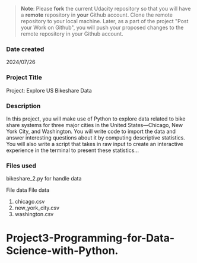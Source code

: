 > **Note**: Please **fork** the current Udacity repository so that you will have a **remote** repository in **your** Github account. Clone the remote repository to your local machine. Later, as a part of the project "Post your Work on Github", you will push your proposed changes to the remote repository in your Github account.

### Date created

2024/07/26

### Project Title

Project: Explore US Bikeshare Data

### Description

In this project, you will make use of Python to explore data related to bike share systems for three major cities in the United States—Chicago, New York City, and Washington. You will write code to import the data and answer interesting questions about it by computing descriptive statistics. You will also write a script that takes in raw input to create an interactive experience in the terminal to present these statistics...

### Files used

bikeshare_2.py for handle data

File data File data

1. chicago.csv
2. new_york_city.csv
3. washington.csv

# Project3-Programming-for-Data-Science-with-Python.
